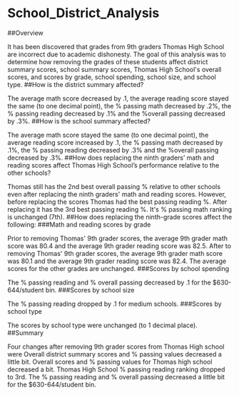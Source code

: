 # School_District_Analysis

##Overview

It has been discovered that grades from 9th graders Thomas High School are incorrect due to academic dishonesty. The goal of this analysis was to determine how removing the grades of these students affect district summary scores, school summary scores, Thomas High School's overall scores, and scores by grade, school spending, school size, and school type.
##How is the district summary affected?

The average math score decreased by .1, the average reading score stayed the same (to one decimal point), the % passing math decreased by .2%, the % passing reading decreased by .1% and the %overall passing decreased by .3%.
##How is the school summary affected?

The average math score stayed the same (to one decimal point), the average reading score increased by .1, the % passing math decreased by .1%, the % passing reading decreased by .3% and the %overall passing decreased by .3%.
##How does replacing the ninth graders’ math and reading scores affect Thomas High School’s performance relative to the other schools?

Thomas still has the 2nd best overall passing % relative to other schools even after replacing the ninth graders' math and reading scores. However, before replacing the scores Thomas had the best passing reading %. After replacing it has the 3rd best passing reading %. It's % passing math ranking is unchanged (7th).
##How does replacing the ninth-grade scores affect the following: ###Math and reading scores by grade

Prior to removing Thomas' 9th grader scores, the average 9th grader math score was 80.4 and the average 9th grader reading score was 82.5.
After to removing Thomas' 9th grader scores, the average 9th grader math score was 80.1 and the average 9th grader reading score was 82.4.
The average scores for the other grades are unchanged.
###Scores by school spending

The % passing reading and % overall passing decreased by .1 for the $630-644/student bin.
###Scores by school size

The % passing reading dropped by .1 for medium schools.
###Scores by school type

The scores by school type were unchanged (to 1 decimal place).
##Summary

Four changes after removing 9th grader scores from Thomas High school were
Overall district summary scores and % passing values decreased a little bit.
Overall scores and % passing values for Thomas high school decreased a bit.
Thomas High School % passing reading ranking dropped to 3rd.
The % passing reading and % overall passing decreased a little bit for the $630-644/student bin.


